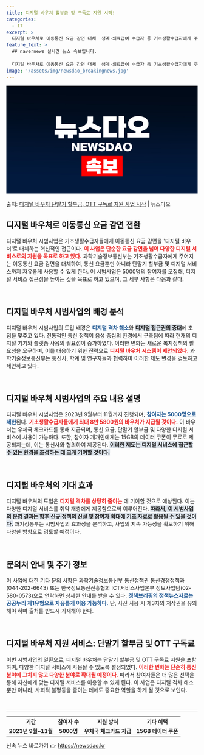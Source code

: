 ```yaml
---
title: 디지털 바우처 할부금 및 구독료 지원 시작!
categories:
  - IT
excerpt: >
  디지털 바우처로 이동통신 요금 감면 대체  생계·의료급여 수급자 등 기초생활수급자에게 주는 이동통신 요금감면…
feature_text: >
  ## navernews 실시간 뉴스 속보입니다.

  디지털 바우처로 이동통신 요금 감면 대체  생계·의료급여 수급자 등 기초생활수급자에게 주는 이동통신 요금감면…
image: '/assets/img/newsdao_breakingnews.jpg'
---
```


![뉴스다오 속보](/assets/img/newsdao_breakingnews.jpg)

<p>출처: <a href="https://newsdao.kr/4971" rel="dofollow">디지털 바우처 단말기 할부금, OTT 구독료 지원 사업 시작</a> | 뉴스다오</p>

<h2 data-ke-size="size26">디지털 바우처로 이동통신 요금 감면 전환</h2>
<p data-ke-size="size16">디지털 바우처 시범사업은 기초생활수급자들에게 이동통신 요금 감면을 '디지털 바우처'로 대체하는 혁신적인 접근이다. <b><span style="color: #ee2323;">이 사업은 단순한 요금 감면을 넘어 다양한 디지털 서비스로의 지원을 목표로 하고 있다.</span></b> 과학기술정보통신부는 기초생활수급자에게 주어지는 이동통신 요금 감면을 대체하여, 통신 요금뿐만 아니라 단말기 할부금 및 디지털 서비스까지 자유롭게 사용할 수 있게 한다. 이 시범사업은 5000명의 참여자를 모집해, 디지털 서비스 접근성을 높이는 것을 목표로 하고 있으며, 그 세부 사항은 다음과 같다.</p>

<p data-ke-size="size16">&nbsp;</p>
<h2 data-ke-size="size26">디지털 바우처 시범사업의 배경 분석</h2>
<p data-ke-size="size16">디지털 바우처 시범사업의 도입 배경은 <b><span style="color: #1a5490;">디지털 격차 해소</span></b>와 <b><span style="background-color: #21538527;">디지털 접근권의 증대</span></b>에 초점을 맞추고 있다. 전통적인 통신 정책이 음성 중심의 환경에서 구축됨에 따라 현재의 디지털 기기와 플랫폼 사용의 필요성이 증가하였다. 이러한 변화는 새로운 복지정책의 필요성을 요구하며, 이를 대응하기 위한 전략으로 <b><span style="color: #ee2323;">디지털 바우처 시스템이 제안되었다.</span></b> 과학기술정보통신부는 통신사, 학계 및 연구자들과 협력하여 이러한 제도 변경을 검토하고 제안하고 있다.</p>

<p data-ke-size="size16">&nbsp;</p>
<h2 data-ke-size="size26">디지털 바우처 시범사업의 주요 내용 설명</h2>
<p data-ke-size="size16">디지털 바우처 시범사업은 2023년 9월부터 11월까지 진행되며, <b><span style="color: #1a5490;">참여자는 5000명으로 제한</span></b>된다. <b><span style="color: #ee2323;">기초생활수급자들에게 최대 8만 5800원의 바우처가 지급될 것이다.</span></b> 이 바우처는 우체국 체크카드를 통해 지급되며, 통신 요금, 단말기 할부금 및 다양한 디지털 서비스에 사용이 가능하다. 또한, 참여자 개개인에게는 15GB의 데이터 쿠폰이 무료로 제공되지는데, 이는 통신사와 협의하여 제공된다. <b><span style="background-color: #21538527;">이러한 제도는 디지털 서비스에 접근할 수 있는 환경을 조성하는 데 크게 기여할 것이다.</span></b></p>

<p data-ke-size="size16">&nbsp;</p>
<h2 data-ke-size="size26">디지털 바우처의 기대 효과</h2>
<p data-ke-size="size16">디지털 바우처의 도입은 <b><span style="color: #ee2323;">디지털 격차를 상당히 줄이는</span></b> 데 기여할 것으로 예상된다. 이는 다양한 디지털 서비스를 취약 개층에게 제공함으로써 이루어진다. <b><span style="background-color: #21538527;">따라서, 이 시범사업의 운영 결과는 향후 신규 정책의 신설 및 참여자 확대에 기초 자료로 활용될 수 있을 것이다.</span></b> 과기정통부는 시범사업의 효과성을 분석하고, 사업의 지속 가능성을 확보하기 위해 다양한 방향으로 검토할 예정이다.</p>

<p data-ke-size="size16">&nbsp;</p>
<h2 data-ke-size="size26">문의처 안내 및 추가 정보</h2>
<p data-ke-size="size16">이 사업에 대한 기타 문의 사항은 과학기술정보통신부 통신정책관 통신경쟁정책과(044-202-6643) 또는 한국정보통신진흥협회 ICT서비스사업본부 정보사업팀(02-580-0573)으로 연락하면 상세한 안내를 받을 수 있다. <b><span style="color: #1a5490;">정책브리핑의 정책뉴스자료는 공공누리 제1유형으로 자유롭게 이용 가능하다.</span></b> 단, 사진 사용 시 제3자의 저작권을 유의해야 하며 출처를 반드시 기재해야 한다.</p>

<p data-ke-size="size16">&nbsp;</p>
<h2 data-ke-size="size26">디지털 바우처 지원 서비스: 단말기 할부금 및 OTT 구독료</h2>
<p data-ke-size="size16">이번 시범사업의 일환으로, 디지털 바우처는 단말기 할부금 및 OTT 구독료 지원을 포함하여, 다양한 디지털 서비스에 사용될 수 있도록 설정되었다. <b><span style="color: #ee2323;">이러한 변화는 단순히 통신 분야에 그치지 않고 다양한 분야로 확대될 예정이다.</span></b> 따라서 참여자들은 더 많은 선택을 통해 자신에게 맞는 디지털 서비스를 이용할 수 있게 된다. 이 사업은 디지털 격차 해소뿐만 아니라, 사회적 불평등을 줄이는 데에도 중요한 역할을 하게 될 것으로 보인다.</p>

<p data-ke-size="size16">&nbsp;</p>
<hr>
<table>
<tr>
<td style="text-align: center; height: 17px;"><b>기간</b></td>
<td style="text-align: center; height: 17px;"><b>참여자 수</b></td>
<td style="text-align: center; height: 17px;"><b>지원 방식</b></td>
<td style="text-align: center; height: 17px;"><b>기타 혜택</b></td>
</tr>
<tr>
<td style="text-align: center; height: 17px;"><b>2023년 9월~11월</b></td>
<td style="text-align: center; height: 17px;"><b>5000명</b></td>
<td style="text-align: center; height: 17px;"><b>우체국 체크카드 지급</b></td>
<td style="text-align: center; height: 17px;"><b>15GB 데이터 쿠폰</b></td>
</tr>
</table>
<p data-ke-size="size16"></p> 

신속 뉴스 바로가기 👉 <a href="https://newsdao.kr" rel="dofollow">https://newsdao.kr</a>


